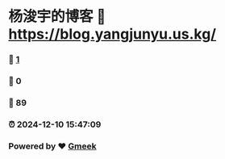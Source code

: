 # 杨浚宇的博客 :link: https://blog.yangjunyu.us.kg/ 
### :page_facing_up: [1](https://blog.yangjunyu.us.kg//tag.html) 
### :speech_balloon: 0 
### :hibiscus: 89 
### :alarm_clock: 2024-12-10 15:47:09 
### Powered by :heart: [Gmeek](https://github.com/Meekdai/Gmeek)
